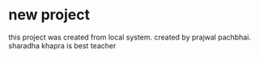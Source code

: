 # new project 
this project was created from local system.
created by prajwal pachbhai.
sharadha khapra is best teacher